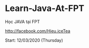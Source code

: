 # Learn-Java-At-FPT
Học JAVA tại FPT

http://facebook.com/Hieu.iceTea

Start: 12/03/2020 (Thursday)
